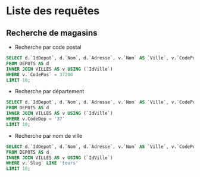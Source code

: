 # Liste des requêtes

## Recherche de magasins

- Recherche par code postal

```SQL
SELECT d.`IdDepot`, d.`Nom`, d.`Adresse`, v.`Nom` AS `Ville`, v.`CodePos` AS `CodePostal`
FROM DEPOTS AS d
INNER JOIN VILLES AS v USING (`IdVille`)
WHERE v.`CodePos` = 37200
LIMIT 10;
```

- Recherche par département

```SQL
SELECT d.`IdDepot`, d.`Nom`, d.`Adresse`, v.`Nom` AS `Ville`, v.`CodePos` AS `CodePostal`
FROM DEPOTS AS d
INNER JOIN VILLES AS v USING (`IdVille`)
WHERE v.CodeDep = '37'
LIMIT 10;
```

- Recherche par nom de ville

```SQL
SELECT d.`IdDepot`, d.`Nom`, d.`Adresse`, v.`Nom` AS `Ville`, v.`CodePos` AS `CodePostal`
FROM DEPOTS AS d
INNER JOIN VILLES AS v USING (`IdVille`)
WHERE v.`Slug` LIKE 'tours'
LIMIT 10;
```
